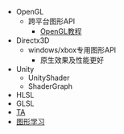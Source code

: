 *   OpenGL
    *   跨平台图形API
        *   [OpenGL教程](https://www.bilibili.com/video/BV1MJ411u7Bc?p=2&spm_id_from=pageDriver)
*   Directx3D
    *   windows/xbox专用图形API
        *   原生效果及性能更好
*   Unity
    *   UnityShader
    *   ShaderGraph
*   HLSL
*   GLSL
*   [TA](https://www.zhihu.com/question/408549502/answer/1362139266)
*   [图形学习](https://www.zhihu.com/people/wei-wen-hua-ming-84-16)